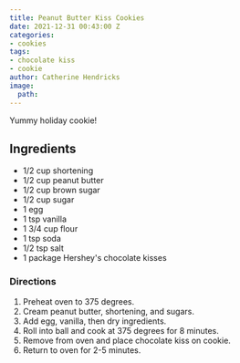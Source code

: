 ```yaml
---
title: Peanut Butter Kiss Cookies
date: 2021-12-31 00:43:00 Z
categories:
- cookies
tags:
- chocolate kiss
- cookie
author: Catherine Hendricks
image:
  path: 
---
```


Yummy holiday cookie!

## Ingredients
* 1/2 cup shortening
* 1/2 cup peanut butter
* 1/2 cup brown sugar
* 1/2 cup sugar
* 1 egg
* 1 tsp vanilla
* 1 3/4 cup flour
* 1 tsp soda
* 1/2 tsp salt
* 1 package Hershey's chocolate kisses

### Directions
1. Preheat oven to 375 degrees.
2. Cream peanut butter, shortening, and sugars. 
3. Add egg, vanilla, then dry ingredients.
4. Roll into ball and cook at 375 degrees for 8 minutes.
5. Remove from oven and place chocolate kiss on cookie. 
6. Return to oven for 2-5 minutes. 

